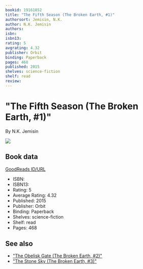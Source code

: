 ```yaml
---
bookid: 19161852
title: "The Fifth Season (The Broken Earth, #1)"
authorsort: Jemisin, N.K.
author: N.K. Jemisin
authors: 
isbn: 
isbn13: 
rating: 5
avgrating: 4.32
publisher: Orbit
binding: Paperback
pages: 468
published: 2015
shelves: science-fiction
shelf: read
review: 
---
```


# "The Fifth Season (The Broken Earth, #1)"

By N.K. Jemisin

![](https://i.gr-assets.com/images/S/compressed.photo.goodreads.com/books/1386803701l/19161852.jpg)

## Book data

[GoodReads ID/URL](https://www.goodreads.com/book/show/19161852)

- ISBN: 
- ISBN13: 
- Rating: 5
- Average Rating: 4.32
- Published: 2015
- Publisher: Orbit
- Binding: Paperback
- Shelves: science-fiction
- Shelf: read
- Pages: 468


## See also

- ["The Obelisk Gate (The Broken Earth, #2)"](The_Obelisk_Gate_The_Broken_Earth__2.md)
- ["The Stone Sky (The Broken Earth, #3)"](The_Stone_Sky_The_Broken_Earth__3.md)
